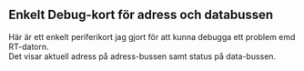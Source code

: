 ## Enkelt Debug-kort för adress och databussen
Här är ett enkelt periferikort jag gjort för att kunna debugga ett problem emd RT-datorn.  
Det visar aktuell adress på adress-bussen samt status på data-bussen.
